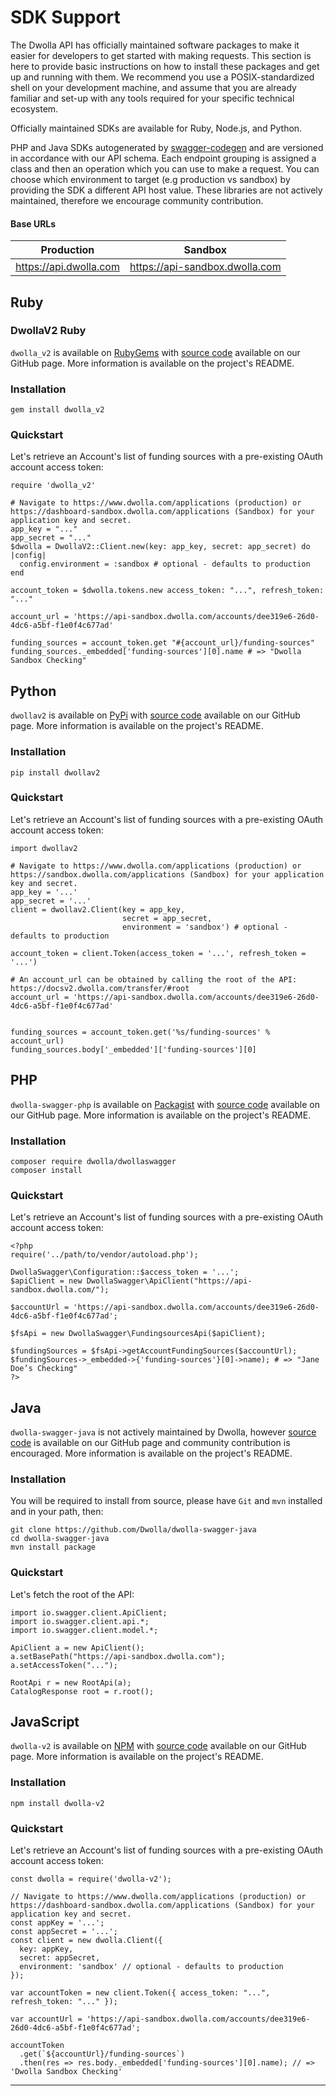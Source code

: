 # SDK Support

The Dwolla API has officially maintained software packages to make it easier for developers to get started with making requests. This section is here to provide basic instructions on how to install these packages and get up and running with them. We recommend you use a POSIX-standardized shell on your development machine, and assume that you are already familiar and set-up with any tools required for your specific technical ecosystem.

Officially maintained SDKs are available for Ruby, Node.js, and Python.

PHP and Java SDKs autogenerated by [swagger-codegen](https://github.com/mach-kernel/swagger-codegen) and are versioned in accordance with our API schema. Each endpoint grouping is assigned a class and then an operation which you can use to make a request. You can choose which environment to target (e.g production vs sandbox) by providing the SDK a different API host value. These libraries are not actively maintained, therefore we encourage community contribution.

#### Base URLs

|Production|Sandbox|
|----|----|
|https://api.dwolla.com|https://api-sandbox.dwolla.com|


## Ruby

### DwollaV2 Ruby

`dwolla_v2` is available on [RubyGems](https://rubygems.org/gems/dwolla_v2) with [source code](https://github.com/Dwolla/dwolla-v2-ruby) available on our GitHub page. More information is available on the project's README.

### Installation

```bashnoselect
gem install dwolla_v2
```

### Quickstart

Let's retrieve an Account's list of funding sources with a pre-existing OAuth account access token:

```rubynoselect
require 'dwolla_v2'

# Navigate to https://www.dwolla.com/applications (production) or https://dashboard-sandbox.dwolla.com/applications (Sandbox) for your application key and secret.
app_key = "..."
app_secret = "..."
$dwolla = DwollaV2::Client.new(key: app_key, secret: app_secret) do |config|
  config.environment = :sandbox # optional - defaults to production
end

account_token = $dwolla.tokens.new access_token: "...", refresh_token: "..."

account_url = 'https://api-sandbox.dwolla.com/accounts/dee319e6-26d0-4dc6-a5bf-f1e0f4c677ad'

funding_sources = account_token.get "#{account_url}/funding-sources"
funding_sources._embedded['funding-sources'][0].name # => "Dwolla Sandbox Checking"
```

## Python

`dwollav2` is available on [PyPi](https://pypi.python.org/pypi/dwollav2) with
[source code](https://github.com/Dwolla/dwolla-v2-python) available on our GitHub page. More
information is available on the project's README.

### Installation

```bashnoselect
pip install dwollav2
```

### Quickstart

Let's retrieve an Account's list of funding sources with a pre-existing OAuth account access token:

```pythonnoselect
import dwollav2

# Navigate to https://www.dwolla.com/applications (production) or https://sandbox.dwolla.com/applications (Sandbox) for your application key and secret.
app_key = '...'
app_secret = '...'
client = dwollav2.Client(key = app_key,
                         secret = app_secret,
                         environment = 'sandbox') # optional - defaults to production

account_token = client.Token(access_token = '...', refresh_token = '...')

# An account_url can be obtained by calling the root of the API: https://docsv2.dwolla.com/transfer/#root
account_url = 'https://api-sandbox.dwolla.com/accounts/dee319e6-26d0-4dc6-a5bf-f1e0f4c677ad'


funding_sources = account_token.get('%s/funding-sources' % account_url)
funding_sources.body['_embedded']['funding-sources'][0]
```

## PHP

`dwolla-swagger-php` is available on [Packagist](https://packagist.org/packages/dwolla/dwollaswagger) with [source code](https://github.com/Dwolla/dwolla-swagger-php) available on our GitHub page. More information is available on the project's README.

### Installation

```bashnoselect
composer require dwolla/dwollaswagger
composer install
```

### Quickstart

Let's retrieve an Account's list of funding sources with a pre-existing OAuth account access token:

```phpnoselect
<?php
require('../path/to/vendor/autoload.php');

DwollaSwagger\Configuration::$access_token = '...';
$apiClient = new DwollaSwagger\ApiClient("https://api-sandbox.dwolla.com/");

$accountUrl = 'https://api-sandbox.dwolla.com/accounts/dee319e6-26d0-4dc6-a5bf-f1e0f4c677ad';

$fsApi = new DwollaSwagger\FundingsourcesApi($apiClient);

$fundingSources = $fsApi->getAccountFundingSources($accountUrl);
$fundingSources->_embedded->{'funding-sources'}[0]->name); # => "Jane Doe’s Checking"
?>
```

## Java

`dwolla-swagger-java` is not actively maintained by Dwolla, however [source code](https://github.com/Dwolla/dwolla-swagger-java) is available on our GitHub page and community contribution is encouraged. More information is available on the project's README.

### Installation

You will be required to install from source, please have `Git` and `mvn` installed and in your path, then:

```bashnoselect
git clone https://github.com/Dwolla/dwolla-swagger-java
cd dwolla-swagger-java
mvn install package
```

### Quickstart

Let's fetch the root of the API:

```javanoselect
import io.swagger.client.ApiClient;
import io.swagger.client.api.*;
import io.swagger.client.model.*;

ApiClient a = new ApiClient();
a.setBasePath("https://api-sandbox.dwolla.com");
a.setAccessToken("...");

RootApi r = new RootApi(a);
CatalogResponse root = r.root();
```

## JavaScript

`dwolla-v2` is available on [NPM](https://www.npmjs.com/package/dwolla-v2) with [source code](https://github.com/Dwolla/dwolla-v2-node) available on our GitHub page. More information is available on the project's README.

### Installation

```bashnoselect
npm install dwolla-v2
```

### Quickstart

Let's retrieve an Account's list of funding sources with a pre-existing OAuth account access token:

```javascriptnoselect
const dwolla = require('dwolla-v2');

// Navigate to https://www.dwolla.com/applications (production) or https://dashboard-sandbox.dwolla.com/applications (Sandbox) for your application key and secret.
const appKey = '...';
const appSecret = '...';
const client = new dwolla.Client({
  key: appKey,
  secret: appSecret,
  environment: 'sandbox' // optional - defaults to production
});

var accountToken = new client.Token({ access_token: "...", refresh_token: "..." });

var accountUrl = 'https://api-sandbox.dwolla.com/accounts/dee319e6-26d0-4dc6-a5bf-f1e0f4c677ad';

accountToken
  .get(`${accountUrl}/funding-sources`)
  .then(res => res.body._embedded['funding-sources'][0].name); // => 'Dwolla Sandbox Checking'
```
* * *
